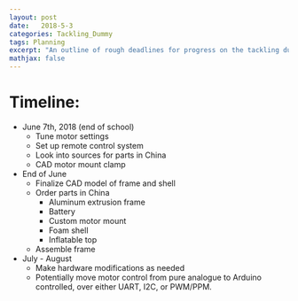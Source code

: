 ```yaml
---
layout: post
date:   2018-5-3
categories: Tackling_Dummy
tags: Planning
excerpt: "An outline of rough deadlines for progress on the tackling dummy's various subsystems".
mathjax: false
---
```

# Timeline:

 - June 7th, 2018 (end of school)
    - Tune motor settings
    - Set up remote control system
    - Look into sources for parts in China
    - CAD motor mount clamp
- End of June
    - Finalize CAD model of frame and shell
    - Order parts in China
        - Aluminum extrusion frame
        - Battery
        - Custom motor mount
        - Foam shell
        - Inflatable top
    - Assemble frame
- July - August
    - Make hardware modifications as needed
    - Potentially move motor control from pure analogue to Arduino controlled, over either UART, I2C, or PWM/PPM. 

